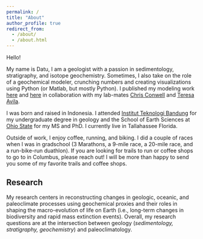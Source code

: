 ```yaml
---
permalink: /
title: "About"
author_profile: true
redirect_from: 
  - /about/
  - /about.html
---
```


Hello! 

My name is Datu, I am a geologist with a passion in sedimentology, stratigraphy, and isotope geochemistry. Sometimes, I also take on the role of a geochemical modeler, crunching numbers and creating visualizations using Python (or Matlab, but mostly Python). I published my modeling work [here](https://doi.org/10.1130/G49860.1) and [here](https://doi.org/10.1016/j.epsl.2022.117641) in collaboration with my lab-mates [Chris Conwell](https://www.linkedin.com/in/ctconwell/) and [Teresa Avila](https://www.linkedin.com/in/teresa-avila-6872231ba/).

I was born and raised in Indonesia. I attended [Institut Teknologi Bandung](https://www.itb.ac.id/) for my undergraduate degree in geology and the School of Earth Sciences at [Ohio State](https://earthsciences.osu.edu/) for my MS and PhD. I currently live in Tallahassee Florida.

Outside of work, I enjoy coffee, running, and biking. I did a couple of races when I was in gradschool (3 Marathons, a 9-mile race, a 20-mile race, and a run-bike-run duathlon). If you are looking for trails to run or coffee shops to go to in Columbus, please reach out! I will be more than happy to send you some of my favorite trails and coffee shops.

## Research
My research centers in reconstructing changes in geologic, oceanic, and paleoclimate processes using geochemical proxies and their roles in shaping the macro-evolution of life on Earth (i.e., long-term changes in biodiversity and rapid mass extinction events). Overall, my research questions are at the intersection between geology (*sedimentology, stratigraphy, geochemistry*) and paleoclimatology.